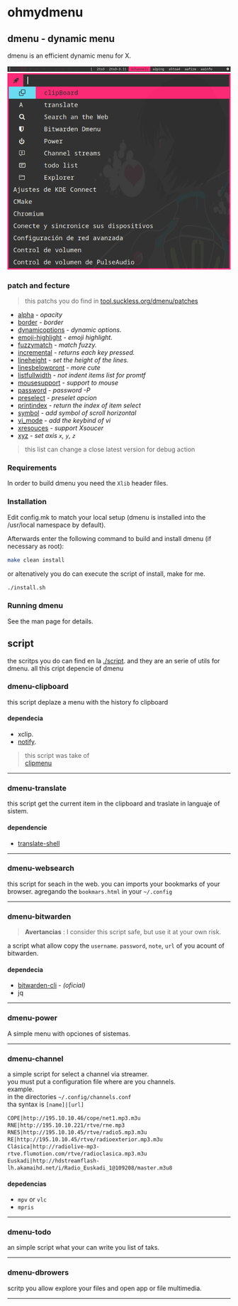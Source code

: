# ohmydmenu

## dmenu - dynamic menu
dmenu is an efficient dynamic menu for X.

<img src="./dmenu_demo.png" alt="dmenu">
<img src="./dmenu_dmeno.png" alt="dmenu">

### patch and fecture
 
> this patchs you do find 
> in [tool.suckless.org/dmenu/patches](https://tools.suckless.org/dmenu/patches/)

- [alpha](https://tools.suckless.org/dmenu/patches/alpha/) - *opacity*
- [border](https://tools.suckless.org/dmenu/patches/border/) - *border*
- [dynamicoptions](https://tools.suckless.org/dmenu/patches/dynamicoptions/) - *dynamic options.*
- [emoji-highlight](https://tools.suckless.org/dmenu/patches/emoji-highlight/) - *emoji highlight.* 
- [fuzzymatch](https://tools.suckless.org/dmenu/patches/fuzzymatch/) - *match fuzzy.*
- [incremental](https://tools.suckless.org/dmenu/patches/incremental/) - *returns each key pressed.*
- [lineheight](https://tools.suckless.org/dmenu/patches/line-height/) - *set the height of the lines.*
- [linesbelowpront](https://tools.suckless.org/dmenu/patches/lines-below-prompt/) - *more cute*
- [listfullwidth](https://tools.suckless.org/dmenu/patches/listfullwidth/) - *not indent items list for promtf*
- [mousesupport](https://tools.suckless.org/dmenu/patches/mouse-support/) - *support to mouse*
- [password](https://tools.suckless.org/dmenu/patches/password/) - *password -P*
- [preselect](https://tools.suckless.org/dmenu/patches/preselect/) - *preselet opcion*
- [printindex](https://tools.suckless.org/dmenu/patches/printindex/) - *return the index of item select*
- [symbol](https://tools.suckless.org/dmenu/patches/symbols/) - *add symbol of scroll horizontal*
- [vi_mode](https://tools.suckless.org/dmenu/patches/vi-mode/) - *add the keybind of vi*
- [xresouces](https://tools.suckless.org/dmenu/patches/xresources-alt/) - *support Xsoucer*
- [xyz](https://tools.suckless.org/dmenu/patches/xyw/) - *set axis `x`, `y`, `z`*

>this list can change a close latest version for debug action


### Requirements

In order to build dmenu you need the `Xlib` header files.


### Installation
Edit config.mk to match your local setup (dmenu is installed into
the /usr/local namespace by default).

Afterwards enter the following command to build and install dmenu
(if necessary as root):

```sh
make clean install
```
or altenatively you do can execute the script of install, make for me. 

```sh
./install.sh
```

### Running dmenu
See the man page for details.

## script 
the scritps you do can find en la [./script](./script/). 
and they are an serie of utils for dmenu. 
all this cript depencie of dmenu

### dmenu-clipboard 

this script deplaze a menu with 
the history fo clipboard

#### dependecia 
- xclip.
- [notify](https://github.com/cdown/clipnotify).

> this script was take of<br>
> [clipmenu ](https://github.com/cdown/clipmenu)

---
### dmenu-translate
this script get the current item in the 
clipboard and traslate in languaje of sistem. 

#### dependencie 
- [translate-shell](https://github.com/soimort/translate-shell)

---

### dmenu-websearch
this script for seach in the web. 
you can imports your bookmarks of your 
browser. agregando the `bookmars.html` in your `~/.config`

---

### dmenu-bitwarden

> **Avertancias** : I consider this script safe, but use it at 
> your own risk.

a script what allow copy the `username`. `password`, `note`, `url` of you acount of bitwarden. 

#### dependecia
- [bitwarden-cli](https://bitwarden.com/help/cli/) - *(oficial)*
- jq

---

### dmenu-power

A simple menu with opciones of sistemas. 

--- 
### dmenu-channel 

a simple script for select a channel via streamer. <br>
you must put a configuration file where are you channels.<br>
example. <br>
in the directories `~/.config/channels.conf`<br>
tha syntax is `[name]|[url]`

```
COPE|http://195.10.10.46/cope/net1.mp3.m3u
RNE|http://195.10.10.221/rtve/rne.mp3
RNE5|http://195.10.10.45/rtve/radio5.mp3.m3u
RE|http://195.10.10.45/rtve/radioexterior.mp3.m3u
Clásica|http://radiolive-mp3-rtve.flumotion.com/rtve/radioclasica.mp3.m3u
Euskadi|http://hdstreamflash-lh.akamaihd.net/i/Radio_Euskadi_1@109208/master.m3u8

```

#### depedencias 
- `mpv` or `vlc` 
- `mpris`

--- 

### dmenu-todo
an simple script what 
your can write you list of taks. 

---

### dmenu-dbrowers
scritp you allow explore your files and open app or file multimedia. 

---





